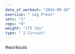 ```yaml
---
date_of_workout: "2024-09-10"
exercise: " Leg Press"
sets: "1"
reps: "8"
weight: "175 lbs"
type: " 2 Circuit"
---
```

#workouts